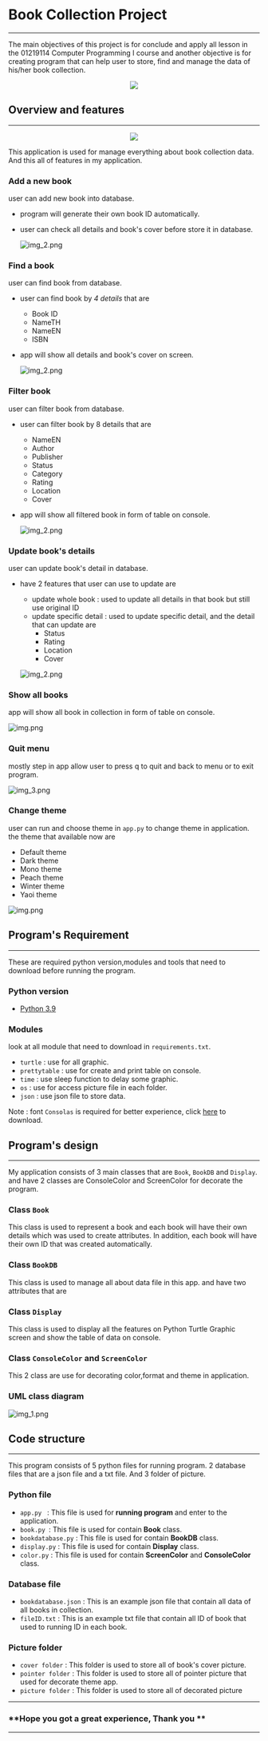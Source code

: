 # Book Collection Project
---
The main objectives of this project is for conclude and apply 
all lesson in the 01219114 Computer Programming I course and another 
objective is for creating program that can help user to store, find 
and manage the data of his/her book collection.
<p align="center">
<img src="https://github.com/ProudHokori/Book-collection-project/blob/main/md/logo_app.png">
</p>


## Overview and features
---
<p align="center">
<img src="https://github.com/ProudHokori/Book-collection-project/blob/main/md/menu_page.png">
</p>

This application is used for manage everything about book collection data. 
And this all of features in my application.

###  Add a new book
user can add new book into database.
* program will generate their own book ID automatically.
* user can check all details and book's cover before store it in database.
     
    ![img_2.png](md/add_page.png)
     
###  Find a book
user can find book from database.
* user can find book by _4 details_ that are 
  * Book ID
  * NameTH
  * NameEN
  * ISBN
* app will show all details and book's cover on screen.

    ![img_2.png](md/find_page.png)

###  Filter book
user can filter book from database.
   * user can filter book by 8 details that are
      - NameEN
      - Author
      - Publisher
      - Status
      - Category
      - Rating
      - Location
      - Cover
   * app will show all filtered book in form of table on console.
  
        ![img_2.png](md/filter_page.png)

###  Update book's details
user can update book's detail in database.
   * have 2 features that user can use to update are
      - update whole book : used to update all details in 
        that book but still use original ID
      - update specific detail : used to update specific detail, 
        and the detail that can update are
        - Status
        - Rating
        - Location
        - Cover

     ![img_2.png](md/update_page.png)

###  Show all books
app will show all book in collection in form of table on console.
  
![img.png](md/console_table.png)
  
###  Quit menu
mostly step in app allow user to press q to quit 
and back to menu or to exit program.

![img_3.png](md/quit.png)

###  Change theme
user can run and choose theme in `app.py` to change 
theme in application. the theme that available now are
* Default theme
* Dark theme
* Mono theme
* Peach theme
* Winter theme
* Yaoi theme
    
![img.png](md/all_theme.png)


##  Program's Requirement 
---
These are required python version,modules and tools 
that need to download before running the program.

###  Python version
* [Python 3.9](https://www.python.org/downloads/)
###  Modules
look at all module that need to download in `requirements.txt`.
* `turtle` : use for all graphic.
* `prettytable` : use for create and print table on console.
* `time` : use sleep function to delay some graphic.
* `os` : use for access picture file in each folder.
* `json` : use json file to store data.

Note : font `Consolas` is required for better experience, 
click [here](https://github.com/tsenart/sight/raw/master/fonts/Consolas.ttf) to download.

## Program's design 
***
My application consists of 3 main classes that are 
`Book`, `BookDB` and `Display`. and have 2 classes are 
ConsoleColor and ScreenColor for decorate the program.

###  Class `Book` 
This class is used to represent a book and each book will have
their own details which was used to create attributes.
In addition, each book will have their own ID that was created
automatically.
###  Class `BookDB`
This class is used to manage all about data file in this app.
and have two attributes that are
###  Class `Display`
This class is used to display all the features on Python Turtle
Graphic screen and show the table of data on console.
###  Class `ConsoleColor` and `ScreenColor`
This 2 class are use for decorating color,format and theme in application.

###  UML class diagram 
![img_1.png](book_collection_diagram.png)


## Code structure 
***
This program consists of 5 python files for running program. 2 database
files that are a json file and a txt file. And 3 folder of picture.
###  Python file
* `app.py ` : This file is used for **running program** and enter to the application.
* `book.py `: This file is used for contain **Book** class.
* `bookdatabase.py` : This file is used for contain **BookDB** class.
* `display.py` : This file is used for contain **Display** class.
* `color.py` : This file is used for contain **ScreenColor** and **ConsoleColor** class.
###  Database file
* `bookdatabase.json` : This is an example json file that contain all data of all books
  in collection.
* `fileID.txt` : This is an example txt file that contain all ID of book that
  used to running ID in each book.
###  Picture folder
* `cover folder` : This folder is used to store all of book's cover picture.
* `pointer folder` : This folder is used to store all of pointer picture that
  used for decorate theme app.
* `picture folder` : This folder is used to store all of decorated picture

---
 ### **Hope you got a great experience, Thank you **

---   
